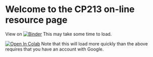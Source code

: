 # Welcome to the CP213 on-line resource page


View on [![Binder](https://mybinder.org/badge.svg)](https://mybinder.org/v2/gh/mjksill/CP213-online.git/master?filepath=index.ipynb)  This may take some time to load.

[![Open In Colab](https://colab.research.google.com/assets/colab-badge.svg)](https://colab.research.google.com/github/mjksill/CP213-online/blob/master/index.ipynb) Note that this will load more quickly than the above requires that you have an account with Google.




